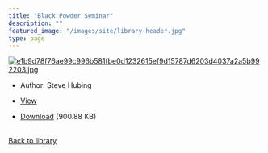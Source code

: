 ```yaml
---
title: "Black Powder Seminar"
description: ""
featured_image: "/images/site/library-header.jpg"
type: page
---
```


<a href="https://drive.google.com/uc?export=view&id=1aRSiDFvkM0YLC-VpG6UhSbgreNZGj7Oz" target="_blank">![e1b9d78f76ae99c996b581fbe0d1232615ef9d15787d6203d4037a2a5b992203.jpg](/images/library/e1b9d78f76ae99c996b581fbe0d1232615ef9d15787d6203d4037a2a5b992203.jpg)</a>
* Author: Steve Hubing
* <a href="https://drive.google.com/uc?export=view&id=1aRSiDFvkM0YLC-VpG6UhSbgreNZGj7Oz" target="_blank">View</a>

* [Download](https://drive.google.com/uc?export=download&id=1aRSiDFvkM0YLC-VpG6UhSbgreNZGj7Oz) (900.88 KB)

<br />[Back to library](/library/)
